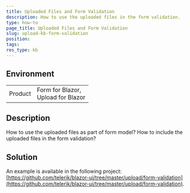 ```yaml
---
title: Uploaded Files and Form Validation
description: How to use the uploaded files in the form validation.
type: how-to
page_title: Uploaded Files and Form Validation
slug: upload-kb-form-validation
position: 
tags: 
res_type: kb
---
```


## Environment

<table>
    <tbody>
        <tr>
            <td>Product</td>
            <td>
                Form for Blazor,<br />
                Upload for Blazor
            </td>
        </tr>
    </tbody>
</table>


## Description

How to use the uploaded files as part of form model?
How to include the uploaded files in the form validation?


## Solution

An example is available in the following project: [https://github.com/telerik/blazor-ui/tree/master/upload/form-validation](https://github.com/telerik/blazor-ui/tree/master/upload/form-validation).
